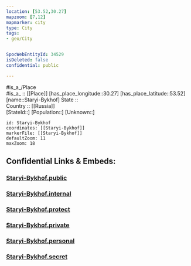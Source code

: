 ```yaml
---
location: [53.52,30.27] 
mapzoom: [7,12] 
mapmarker: city 
type: City
tags:
- geo/City


SpocWebEntityId: 34529
isDeleted: false
confidential: public

---
```

#is_a_/Place  
#is_a_ :: [[Place]] 
[has_place_longitude::30.27] 
[has_place_latitude::53.52] 
[name::Staryi-Bykhof] 
State ::  
Country :: [[Russia]]  
[StateId::] 
[Population::] 
[Unknown::] 


```leaflet
id: Staryi-Bykhof
coordinates: [[Staryi-Bykhof]] 
markerFile: [[Staryi-Bykhof]] 
defaultZoom: 11 
maxZoom: 18
```


## Confidential Links & Embeds: 

### [Staryi-Bykhof.public](/_public/\Earth\Continent\Europe\Europe~East\Belarus\Oblasts~Belarus\Mogilev\CityStaryi-Bykhof.public.md) 

### [Staryi-Bykhof.internal](/_internal/\Earth\Continent\Europe\Europe~East\Belarus\Oblasts~Belarus\Mogilev\CityStaryi-Bykhof.internal.md) 

### [Staryi-Bykhof.protect](/_protect/\Earth\Continent\Europe\Europe~East\Belarus\Oblasts~Belarus\Mogilev\CityStaryi-Bykhof.protect.md) 

### [Staryi-Bykhof.private](/_private/\Earth\Continent\Europe\Europe~East\Belarus\Oblasts~Belarus\Mogilev\CityStaryi-Bykhof.private.md) 

### [Staryi-Bykhof.personal](/_personal/\Earth\Continent\Europe\Europe~East\Belarus\Oblasts~Belarus\Mogilev\CityStaryi-Bykhof.personal.md) 

### [Staryi-Bykhof.secret](/_secret/\Earth\Continent\Europe\Europe~East\Belarus\Oblasts~Belarus\Mogilev\CityStaryi-Bykhof.secret.md)

